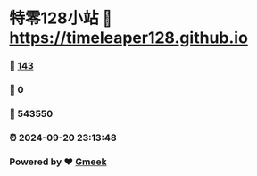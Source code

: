 # 特零128小站 :link: https://timeleaper128.github.io 
### :page_facing_up: [143](https://timeleaper128.github.io/tag.html) 
### :speech_balloon: 0 
### :hibiscus: 543550 
### :alarm_clock: 2024-09-20 23:13:48 
### Powered by :heart: [Gmeek](https://github.com/Meekdai/Gmeek)
